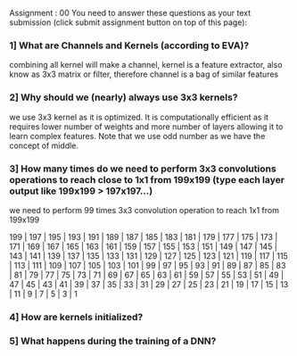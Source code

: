 Assignment : 00
You need to answer these questions as your text submission (click submit assignment button on top of this page):

### 1] What are Channels and Kernels (according to EVA)?
combining all kernel will make a channel, kernel is a feature extractor, also know as 3x3 matrix or filter, therefore channel is a bag of similar features


### 2] Why should we (nearly) always use 3x3 kernels?
we use 3x3 kernel as it is optimized. It is computationally efficient as it requires lower number of weights and more number of layers allowing it to learn complex features. Note that we use odd number as we have the concept of middle.


### 3] How many times do we need to perform 3x3 convolutions operations to reach close to 1x1 from 199x199 (type each layer output like 199x199 > 197x197...)
we need to perform 99 times 3x3 convolution operation to reach 1x1 from 199x199

199 | 197 | 195 | 193 | 191 | 189 | 187 | 185 | 183 | 181 | 179 | 177 | 175 | 173 | 171 | 169 | 167 | 165 | 163 | 161 | 159 | 157 | 155 | 153 | 151 | 149 | 147 | 145 | 143 | 141 | 139 | 137 | 135 | 133 | 131 | 129 | 127 | 125 | 123 | 121 | 119 | 117 | 115 | 113 | 111 | 109 | 107 | 105 | 103 | 101 | 99 | 97 | 95 | 93 | 91 | 89 | 87 | 85 | 83 | 81 | 79 | 77 | 75 | 73 | 71 | 69 | 67 | 65 | 63 | 61 | 59 | 57 | 55 | 53 | 51 | 49 | 47 | 45 | 43 | 41 | 39 | 37 | 35 | 33 | 31 | 29 | 27 | 25 | 23 | 21 | 19 | 17 | 15 | 13 | 11 | 9 | 7 | 5 | 3 | 1

### 4] How are kernels initialized? 


### 5] What happens during the training of a DNN?


